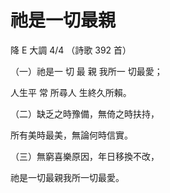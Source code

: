 # 祂是一切最親

降 E 大調 4/4 （詩歌 392 首）

 （一）祂是一 切 最 親 我所一 切最愛； 
 
 人生平 常 所尋人 生終久所賴。

 （二）缺乏之時豫備，無倚之時扶持，

所有美時最美，無論何時信實。

（三）無窮喜樂原因，年日移換不改，

祂是一切最親我所一切最愛。